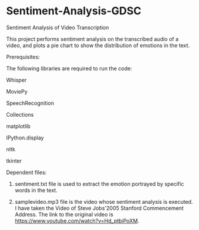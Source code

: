 # Sentiment-Analysis-GDSC
Sentiment Analysis of Video Transcription

This project performs sentiment analysis on the transcribed audio of a video, and plots a pie chart to show the distribution of emotions in the text.

Prerequisites:

The following libraries are required to run the code:

Whisper

MoviePy

SpeechRecognition

Collections

matplotlib

IPython.display

nltk

tkinter


Dependent files:

1. sentiment.txt file is used to extract the emotion portrayed by specific words in the text.

2. samplevideo.mp3 file is the video whose sentiment analysis is executed.
I have taken the Video of Steve Jobs'2005 Stanford Commencement Address. The link to the original video is https://www.youtube.com/watch?v=Hd_ptbiPoXM.
